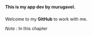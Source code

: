 #### This is my app dev by murugavel.

#####

Welcome to my **GitHub** to work with me.

*Note :* In this chapter
